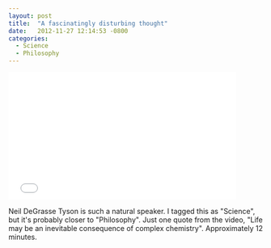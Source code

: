 ```yaml
---
layout: post
title:  "A fascinatingly disturbing thought"
date:   2012-11-27 12:14:53 -0800
categories:
  - Science
  - Philosophy
---
```


<iframe class="embedly-embed" src="//cdn.embedly.com/widgets/media.html?url=https%3A%2F%2Fwww.youtube.com%2Fwatch%3Fv%3DrDRXn96HrtY%26noredirect%3D1&src=http%3A%2F%2Fwww.youtube.com%2Fembed%2FrDRXn96HrtY&type=text%2Fhtml&key=d815972c91e546edb5d2d02e509f8b1c&schema=youtube" width="450" height="253" scrolling="no" frameborder="0" allowfullscreen></iframe>

Neil DeGrasse Tyson is such a natural speaker. I tagged this as "Science", but it's probably closer to "Philosophy". Just one quote from the video, "Life may be an inevitable consequence of complex chemistry". Approximately 12 minutes.
